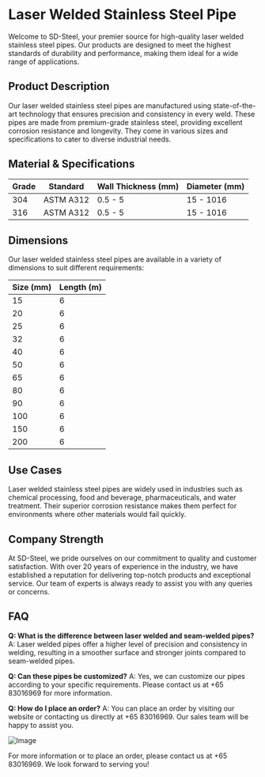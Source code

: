 # Laser Welded Stainless Steel Pipe

Welcome to SD-Steel, your premier source for high-quality laser welded stainless steel pipes. Our products are designed to meet the highest standards of durability and performance, making them ideal for a wide range of applications.

## Product Description
Our laser welded stainless steel pipes are manufactured using state-of-the-art technology that ensures precision and consistency in every weld. These pipes are made from premium-grade stainless steel, providing excellent corrosion resistance and longevity. They come in various sizes and specifications to cater to diverse industrial needs.

## Material & Specifications
| Grade | Standard | Wall Thickness (mm) | Diameter (mm) |
|-------|----------|---------------------|---------------|
| 304   | ASTM A312  | 0.5 - 5             | 15 - 1016     |
| 316   | ASTM A312  | 0.5 - 5             | 15 - 1016     |

## Dimensions
Our laser welded stainless steel pipes are available in a variety of dimensions to suit different requirements:

| Size (mm) | Length (m) |
|-----------|------------|
| 15        | 6          |
| 20        | 6          |
| 25        | 6          |
| 32        | 6          |
| 40        | 6          |
| 50        | 6          |
| 65        | 6          |
| 80        | 6          |
| 90        | 6          |
| 100       | 6          |
| 150       | 6          |
| 200       | 6          |

## Use Cases
Laser welded stainless steel pipes are widely used in industries such as chemical processing, food and beverage, pharmaceuticals, and water treatment. Their superior corrosion resistance makes them perfect for environments where other materials would fail quickly.

## Company Strength
At SD-Steel, we pride ourselves on our commitment to quality and customer satisfaction. With over 20 years of experience in the industry, we have established a reputation for delivering top-notch products and exceptional service. Our team of experts is always ready to assist you with any queries or concerns.

## FAQ
**Q: What is the difference between laser welded and seam-welded pipes?**
A: Laser welded pipes offer a higher level of precision and consistency in welding, resulting in a smoother surface and stronger joints compared to seam-welded pipes.

**Q: Can these pipes be customized?**
A: Yes, we can customize our pipes according to your specific requirements. Please contact us at +65 83016969 for more information.

**Q: How do I place an order?**
A: You can place an order by visiting our website or contacting us directly at +65 83016969. Our sales team will be happy to assist you.

![Image](https://github.com/user-attachments/assets/2567258e-e124-4816-932d-1809bd27ef0b)

For more information or to place an order, please contact us at +65 83016969. We look forward to serving you!